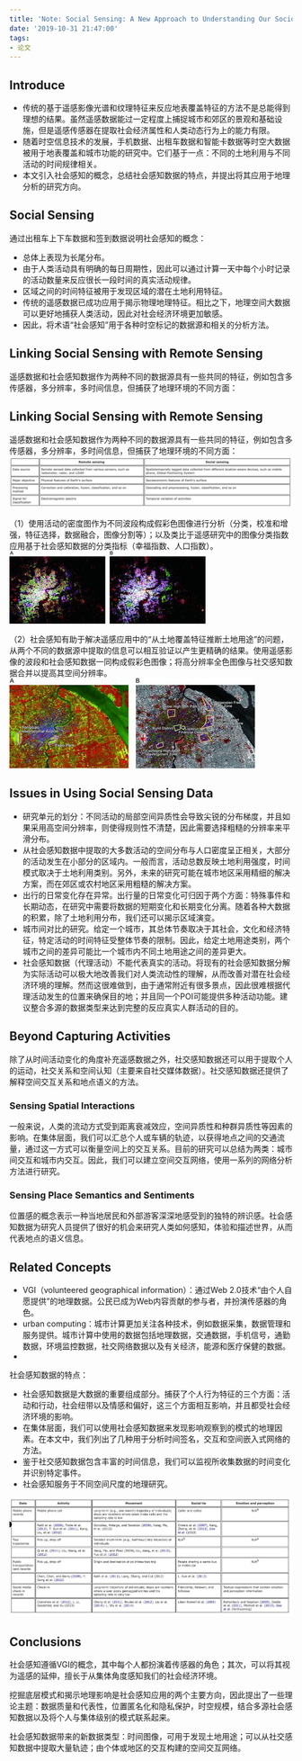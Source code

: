 ```yaml
---
title: 'Note: Social Sensing: A New Approach to Understanding Our Socioeconomic Environments'
date: '2019-10-31 21:47:00'
tags: 
- 论文
---
```


## Introduce
- 传统的基于遥感影像光谱和纹理特征来反应地表覆盖特征的方法不是总能得到理想的结果。虽然遥感数据能过一定程度上捕捉城市和郊区的景观和基础设施，但是遥感传感器在提取社会经济属性和人类动态行为上的能力有限。
- 随着时空信息技术的发展，手机数据、出租车数据和智能卡数据等时空大数据被用于地表覆盖和城市功能的研究中。它们基于一点：不同的土地利用与不同活动的时间规律相关。
- 本文引入社会感知的概念，总结社会感知数据的特点，并提出将其应用于地理分析的研究方向。
## Social Sensing
通过出租车上下车数据和签到数据说明社会感知的概念：
- 总体上表现为长尾分布。
- 由于人类活动具有明确的每日周期性，因此可以通过计算一天中每个小时记录的活动数量来反应很长一段时间的真实活动规律。
- 区域之间的时间特征被用于发现区域的潜在土地利用特征。
- 传统的遥感数据已成功应用于揭示物理地理特征。相比之下，地理空间大数据可以更好地捕获人类活动，因此对社会经济环境更加敏感。
- 因此，将术语“社会感知”用于各种时空标记的数据源和相关的分析方法。
## Linking Social Sensing with Remote Sensing
遥感数据和社会感知数据作为两种不同的数据源具有一些​​共同的特征，例如包含多传感器，多分辨率，多时间信息，但捕获了地理环境的不同方面：

## Linking Social Sensing with Remote Sensing
遥感数据和社会感知数据作为两种不同的数据源具有一些​​共同的特征，例如包含多传感器，多分辨率，多时间信息，但捕获了地理环境的不同方面：
![](../public\阅读笔记09\01.png)

（1）使用活动的密度图作为不同波段构成假彩色图像进行分析（分类，校准和增强，特征选择，数据融合，图像分割等）；以及类比于遥感研究中的图像分类指数应用基于社会感知数据的分类指标（幸福指数、人口指数）。
![](../public\阅读笔记09\02.jpeg)

（2）社会感知有助于解决遥感应用中的“从土地覆盖特征推断土地用途”的问题，从两个不同的数据源中提取的信息可以相互验证以产生更精确的结果。使用遥感影像的波段和社会感知数据一同构成假彩色图像；将高分辨率全色图像与社交感知数据合并以提高其空间分辨率。
![](../public\阅读笔记09\03.jpeg)

## Issues in Using Social Sensing Data
- 研究单元的划分：不同活动的局部空间异质性会导致尖锐的分布梯度，并且如果采用高空间分辨率，则使得规则性不清楚，因此需要选择粗糙的分辨率来平滑分布。
- 从社会感知数据中提取的大多数活动的空间分布与人口密度呈正相关，大部分的活动发生在小部分的区域内。一般而言，活动总数反映土地利用强度，时间模式取决于土地利用类别。另外，未来的研究可能在城市地区采用精细的解决方案，而在郊区或农村地区采用粗糙的解决方案。
- 出行的日常变化存在异常。出行量的日常变化可归因于两个方面：特殊事件和长期动态，在研究中需要将数据的短期变化和长期变化分离。随着各种大数据的积累，除了土地利用分布，我们还可以揭示区域演变。
- 城市间对比的研究。给定一个城市，其总体节奏取决于其社会，文化和经济特征，特定活动的时间特征受整体节奏的限制。因此，给定土地用途类别，两个城市之间的差异可能比一个城市内不同土地用途之间的差异更大。
- 社会感知数据（代理活动）不能代表真实的活动。将现有的社会感知数据分解为实际活动可以极大地改善我们对人类流动性的理解，从而改善对潜在社会经济环境的理解。然而这很难做到，由于通常附近有很多景点，因此很难根据代理活动发生的位置来确保目的地；并且同一个POI可能提供多种活动功能。建议整合多源的数据类型来达到完整的反应真实人群活动的目的。

## Beyond Capturing Activities
除了从时间活动变化的角度补充遥感数据之外，社交感知数据还可以用于提取个人的运动，社交关系和空间认知（主要来自社交媒体数据）。社交感知数据还提供了解释空间交互关系和地点语义的方法。
### Sensing Spatial Interactions
一般来说，人类的流动方式受到距离衰减效应，空间异质性和种群异质性等因素的影响。在集体层面，我们可以汇总个人或车辆的轨迹，以获得地点之间的交通流量，通过这一方式可以衡量空间上的交互关系。目前的研究可以总结为两类：城市间交互和城市内交互。因此，我们可以建立空间交互网络，使用一系列的网络分析方法进行研究。
### Sensing Place Semantics and Sentiments
位置感的概念表示一种当地居民和外部游客深深地感受到的独特的辨识感。社会感知数据为研究人员提供了很好的机会来研究人类如何感知，体验和描述世界，从而代表地点的语义信息。
## Related Concepts
- VGI（volunteered geographical information）：通过Web 2.0技术“由个人自愿提供”的地理数据。公民已成为Web内容贡献的参与者，并扮演传感器的角色。
- urban computing：城市计算更加关注各种技术，例如数据采集，数据管理和服务提供。城市计算中使用的数据包括地理数据，交通数据，手机信号，通勤数据，环境监控数据，社交网络数据以及有关经济，能源和医疗保健的数据。
- 
社会感知数据的特点：
- 社会感知数据是大数据的重要组成部分。捕获了个人行为特征的三个方面：活动和行动，社会纽带以及情感和偏好，这三个方面相互影响，并且都受社会经济环境的影响。
- 在集体层面，我们可以使用社会感知数据来发现影响观察到的模式的地理因素。在本文中，我们列出了几种用于分析时间签名，交互和空间嵌入式网络的方法。
- 鉴于社交感知数据包含丰富的时间信息，我们可以监视所收集数据的时间变化并识别特定事件。
- 社会感知服务于不同空间尺度的地理研究。

![](../public\阅读笔记09\04.png)

## Conclusions
社会感知遵循VGI的概念，其中每个人都扮演着传感器的角色；其次，可以将其视为遥感的延伸，擅长于从集体角度感知我们的社会经济环境。

挖掘底层模式和揭示地理影响是社会感知应用的两个主要方向，因此提出了一些理论主题：数据质量和代表性，位置匿名化和隐私保护，时空规模，结合多源社会感知数据以及将个人与集体级别的模式联系起来。

社会感知数据带来的新数据类型：时间图像，可用于发现土地用途；可以从社交感知数据中提取大量轨迹；由个体或地区的交互构建的空间交互网络。